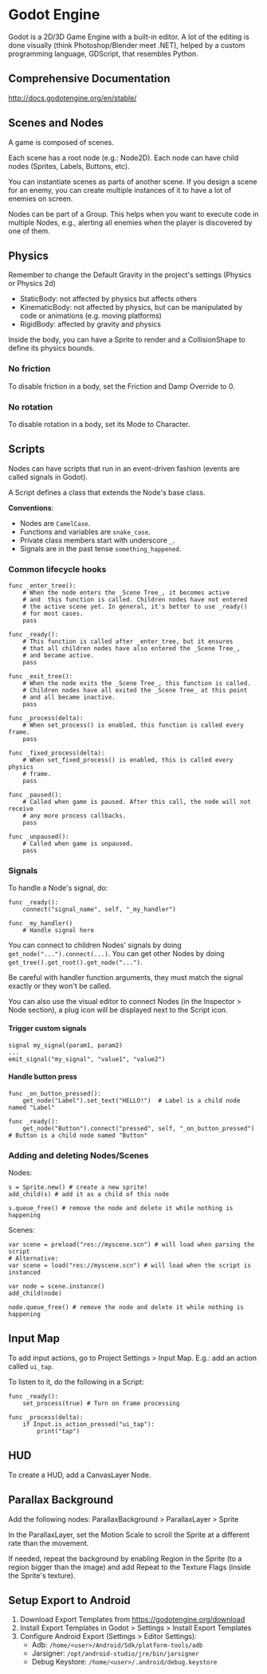 # Godot Engine

Godot is a 2D/3D Game Engine with a built-in editor. A lot of the editing is done visually (think Photoshop/Blender meet .NET), helped by a custom programming language, GDScript, that resembles Python.


## Comprehensive Documentation

http://docs.godotengine.org/en/stable/


## Scenes and Nodes

A game is composed of scenes.

Each scene has a root node (e.g.: Node2D). Each node can have child nodes (Sprites, Labels, Buttons, etc).

You can instantiate scenes as parts of another scene. If you design a scene for an enemy, you can create multiple instances of it to have a lot of enemies on screen.

Nodes can be part of a Group. This helps when you want to execute code in multiple Nodes, e.g., alerting all enemies when the player is discovered by one of them.


## Physics

Remember to change the Default Gravity in the project's settings (Physics or Physics 2d)

- StaticBody: not affected by physics but affects others
- KinematicBody: not affected by physics, but can be manipulated by code or animations (e.g. moving platforms)
- RigidBody: affected by gravity and physics

Inside the body, you can have a Sprite to render and a CollisionShape to define its physics bounds.

### No friction

To disable friction in a body, set the Friction and Damp Override to 0.

### No rotation

To disable rotation in a body, set its Mode to Character.


## Scripts

Nodes can have scripts that run in an event-driven fashion (events are called signals in Godot).

A Script defines a class that extends the Node's base class.

**Conventions**:

- Nodes are `CamelCase`.
- Functions and variables are `snake_case`.
- Private class members start with underscore `_`.
- Signals are in the past tense `something_happened`.

### Common lifecycle hooks

```gdscript
func _enter_tree():
    # When the node enters the _Scene Tree_, it becomes active
    # and  this function is called. Children nodes have not entered
    # the active scene yet. In general, it's better to use _ready()
    # for most cases.
    pass

func _ready():
    # This function is called after _enter_tree, but it ensures
    # that all children nodes have also entered the _Scene Tree_,
    # and became active.
    pass

func _exit_tree():
    # When the node exits the _Scene Tree_, this function is called.
    # Children nodes have all exited the _Scene Tree_ at this point
    # and all became inactive.
    pass

func _process(delta):
    # When set_process() is enabled, this function is called every frame.
    pass

func _fixed_process(delta):
    # When set_fixed_process() is enabled, this is called every physics
    # frame.
    pass

func _paused():
    # Called when game is paused. After this call, the node will not receive
    # any more process callbacks.
    pass

func _unpaused():
    # Called when game is unpaused.
    pass
```

### Signals

To handle a Node's signal, do:

```gdscript
func _ready():
    connect("signal_name", self, "_my_handler")

func _my_handler()
    # Handle signal here
```

You can connect to children Nodes' signals by doing `get_node("...").connect(...)`.
You can get other Nodes by doing `get_tree().get_root().get_node("...")`.

Be careful with handler function arguments, they must match the signal exactly or they won't be called.

You can also use the visual editor to connect Nodes (in the Inspector > Node section), a plug icon will be displayed next to the Script icon.

#### Trigger custom signals

```gdscript
signal my_signal(param1, param2)
...
emit_signal("my_signal", "value1", "value2")
```

#### Handle button press

```gdscript
func _on_button_pressed():
    get_node("Label").set_text("HELLO!")  # Label is a child node named "Label"

func _ready():
    get_node("Button").connect("pressed", self, "_on_button_pressed")  # Button is a child node named "Button"
```

### Adding and deleting Nodes/Scenes

Nodes:

```gdscript
s = Sprite.new() # create a new sprite!
add_child(s) # add it as a child of this node

s.queue_free() # remove the node and delete it while nothing is happening
```


Scenes:

```gdscript
var scene = preload("res://myscene.scn") # will load when parsing the script
# Alternative:
var scene = load("res://myscene.scn") # will load when the script is instanced

var node = scene.instance()
add_child(node)

node.queue_free() # remove the node and delete it while nothing is happening
```

## Input Map

To add input actions, go to Project Settings > Input Map. E.g.: add an action called `ui_tap`.

To listen to it, do the following in a Script:

```gdscript
func _ready():
    set_process(true) # Turn on frame processing

func _process(delta):
    if Input.is_action_pressed("ui_tap"):
        print("tap")
```
## HUD

To create a HUD, add a CanvasLayer Node.

## Parallax Background

Add the following nodes: ParallaxBackground > ParallaxLayer > Sprite

In the ParallaxLayer, set the Motion Scale to scroll the Sprite at a different rate than the movement.

If needed, repeat the background by enabling Region in the Sprite (to a region bigger than the image) and add Repeat to the Texture Flags (inside the Sprite's texture).

## Setup Export to Android

1. Download Export Templates from https://godotengine.org/download
2. Install Export Templates in Godot > Settings > Install Export Templates
3. Configure Android Export (Settings > Editor Settings):
   - Adb: `/home/<user>/Android/Sdk/platform-tools/adb`
   - Jarsigner: `/opt/android-studio/jre/bin/jarsigner`
   - Debug Keystore: `/home/<user>/.android/debug.keystore`
